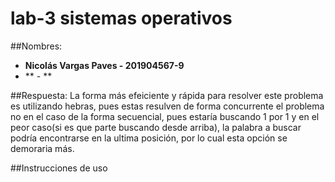 # lab-3 sistemas operativos
##Nombres:
- **Nicolás Vargas Paves - 201904567-9**
- ** - **

##Respuesta:
 La forma más efeiciente y rápida para resolver este problema es utilizando hebras, pues estas resulven de forma concurrente el problema no en el caso de la forma secuencial, pues estaría buscando 1 por 1 y en el peor caso(si es que parte buscando desde arriba), la palabra a buscar podría encontrarse en la ultima posición, por lo cual esta opción se demoraria más.

##Instrucciones de uso
